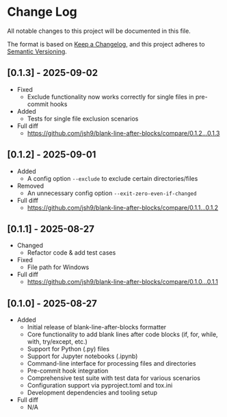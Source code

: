# Change Log

All notable changes to this project will be documented in this file.

The format is based on
[Keep a Changelog](https://keepachangelog.com/en/1.1.0/), and this project
adheres to [Semantic Versioning](https://semver.org/spec/v2.0.0.html).

## [0.1.3] - 2025-09-02

- Fixed
  - Exclude functionality now works correctly for single files in pre-commit
    hooks
- Added
  - Tests for single file exclusion scenarios
- Full diff
  - https://github.com/jsh9/blank-line-after-blocks/compare/0.1.2...0.1.3

## [0.1.2] - 2025-09-01

- Added
  - A config option `--exclude` to exclude certain directories/files
- Removed
  - An unnecessary config option `--exit-zero-even-if-changed`
- Full diff
  - https://github.com/jsh9/blank-line-after-blocks/compare/0.1.1...0.1.2

## [0.1.1] - 2025-08-27

- Changed
  - Refactor code & add test cases
- Fixed
  - File path for Windows
- Full diff
  - https://github.com/jsh9/blank-line-after-blocks/compare/0.1.0...0.1.1

## [0.1.0] - 2025-08-27

- Added
  - Initial release of blank-line-after-blocks formatter
  - Core functionality to add blank lines after code blocks (if, for, while,
    with, try/except, etc.)
  - Support for Python (.py) files
  - Support for Jupyter notebooks (.ipynb)
  - Command-line interface for processing files and directories
  - Pre-commit hook integration
  - Comprehensive test suite with test data for various scenarios
  - Configuration support via pyproject.toml and tox.ini
  - Development dependencies and tooling setup
- Full diff
  - N/A

